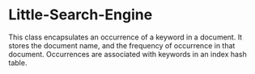 # Little-Search-Engine
This class encapsulates an occurrence of a keyword in a document. It stores the
document name, and the frequency of occurrence in that document. Occurrences are
associated with keywords in an index hash table.
